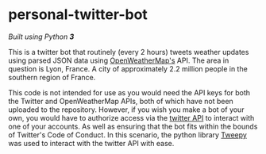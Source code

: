 # personal-twitter-bot

*Built using Python **3***

This is a twitter bot that routinely (every 2 hours) tweets weather updates using parsed JSON data using [OpenWeatherMap's](//openweathermap.org) API. The area in question is Lyon, France. A city of approximately 2.2 million people in the southern region of France.

This code is not intended for use as you would need the API keys for both the Twitter and OpenWeatherMap APIs, both of which have not been uploaded to the repository. However, if you wish you make a bot of your own, you would have to authorize access via the [twitter API](//apps.twitter.com) to interact with one of your accounts. As well as ensuring that the bot fits within the bounds of Twitter's Code of Conduct. In this scenario, the python library [Tweepy](//www.tweepy.org/) was used to interact with the twitter API with ease.
